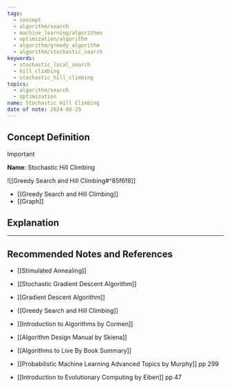 ```yaml
---
tags:
  - concept
  - algorithm/search
  - machine_learning/algorithms
  - optimization/algorithm
  - algorithm/greedy_algorithm
  - algorithm/stochastic_search
keywords:
  - stochastic_local_search
  - hill_climbing
  - stochastic_hill_climbing
topics:
  - algorithm/search
  - optimization
name: Stochastic Hill Climbing
date of note: 2024-08-25
---
```


## Concept Definition

>[!important]
>**Name**: Stochastic Hill Climbing

![[Greedy Search and Hill Climbing#^85f6f8]]



- [[Greedy Search and Hill Climbing]]
- [[Graph]]


## Explanation





-----------
##  Recommended Notes and References


- [[Stimulated Annealing]]
- [[Stochastic Gradient Descent Algorithm]]
- [[Gradient Descent Algorithm]]
- [[Greedy Search and Hill Climbing]]


- [[Introduction to Algorithms by Cormen]]
- [[Algorithm Design Manual by Skiena]]
- [[Algorithms to Live By Book Summary]]

- [[Probabilistic Machine Learning Advanced Topics by Murphy]] pp 299
- [[Introduction to Evolutionary Computing by Eiben]] pp 47